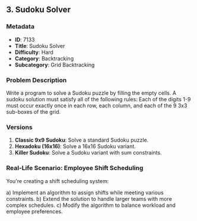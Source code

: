 ## 3. Sudoku Solver

### Metadata

- **ID**: 7133
- **Title**: Sudoku Solver
- **Difficulty**: Hard
- **Category**: Backtracking
- **Subcategory**: Grid Backtracking

### Problem Description

Write a program to solve a Sudoku puzzle by filling the empty cells. A sudoku solution must satisfy all of the following rules: Each of the digits 1-9 must occur exactly once in each row, each column, and each of the 9 3x3 sub-boxes of the grid.

### Versions

1. **Classic 9x9 Sudoku**: Solve a standard Sudoku puzzle.
2. **Hexadoku (16x16)**: Solve a 16x16 Sudoku variant.
3. **Killer Sudoku**: Solve a Sudoku variant with sum constraints.

### Real-Life Scenario: Employee Shift Scheduling

You're creating a shift scheduling system:

a) Implement an algorithm to assign shifts while meeting various constraints.
b) Extend the solution to handle larger teams with more complex schedules.
c) Modify the algorithm to balance workload and employee preferences.